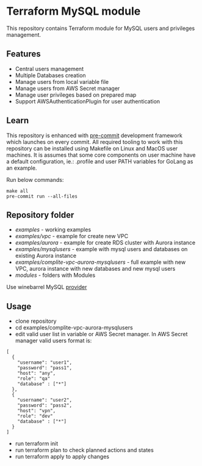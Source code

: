 # Terraform MySQL module

This repository contains Terraform module for MySQL users and privileges management.

## Features

* Central users management
* Multiple Databases creation
* Manage users from local variable file
* Manage users from AWS Secret manager
* Manage user privileges based on prepared map
* Support AWSAuthenticationPlugin for user authentication


## Learn

This repository is enhanced with [pre-commit](https://pre-commit.com/) development framework which launches on every
commit. All required tooling to work with this repository can be installed using Makefile on Linux and MacOS user
machines. It is assumes that some core components on user machine have a default configuration, ie.: .profile and
user PATH variables for GoLang as an example.

Run below commands:

```
make all
pre-commit run --all-files
```


## Repository folder
* *examples* - working examples
* *examples/vpc* - example for create new VPC
* *examples/aurora* - example for create RDS cluster with Aurora instance
* *examples/mysqlusers* - example with mysql users and databases on existing Aurora instance 
* *examples/complite-vpc-aurora-mysqlusers* - full example with new VPC, aurora instance with new databases and new mysql users 
* *modules* - folders with Modules

Use winebarrel MySQL [provider](https://registry.terraform.io/providers/winebarrel/mysql/1.10.5)

## Usage
- clone repository
- cd  examples/complite-vpc-aurora-mysqlusers
- edit valid user list in variable or AWS Secret manager. In AWS Secret manager valid users format is:

```
[
  {
    "username": "user1",
    "password": "pass1",
    "host": "any",
    "role": "qa"
    "database" : ["*"]
  },
  {
    "username": "user2",
    "password": "pass2",
    "host": "vpn",
    "role": "dev"
    "database" : ["*"]
  }
]
```
- run terraform init
- run terraform plan to check planned actions and states
- run terraform apply to apply changes